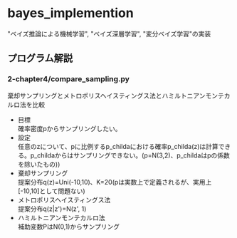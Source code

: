 # bayes_implemention
"ベイズ推論による機械学習", "ベイズ深層学習", "変分ベイズ学習"の実装

## プログラム解説
### 2-chapter4/compare_sampling.py
棄却サンプリングとメトロポリスヘイスティングス法とハミルトニアンモンテカルロ法を比較  
* 目標  
確率密度pからサンプリングしたい。  
* 設定  
任意のzについて、pに比例するp_childaにおける確率p_childa(z)は計算できる。p_childaからはサンプリングできない。(p=N(3,2)、p_childaはpの係数を除いたもの))
* 棄却サンプリング  
提案分布q(z)=Uni(-10,10)、K=20(pは実数上で定義されるが、実用上\[-10,10\]として問題ない)
* メトロポリスヘイスティングス法  
提案分布q(z|z')=N(z', 1)
* ハミルトニアンモンテカルロ法  
補助変数PはN(0,1)からサンプリング
